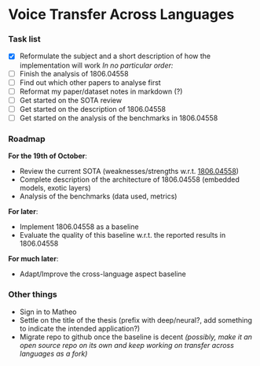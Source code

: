 # Voice Transfer Across Languages

### Task list
- [x] Reformulate the subject and a short description of how the implementation will work
*In no particular order:*
- [ ] Finish the analysis of 1806.04558
- [ ] Find out which other papers to analyse first
- [ ] Reformat my paper/dataset notes in markdown (?)
- [ ] Get started on the SOTA review
- [ ] Get started on the description of 1806.04558 
- [ ] Get started on the analysis of the benchmarks in 1806.04558 

### Roadmap
**For the 19th of October**:
- Review the current SOTA  (weaknesses/strengths w.r.t. [1806.04558](https://arxiv.org/pdf/1806.04558.pdf))
- Complete description of the architecture of 1806.04558 (embedded models, exotic layers)
- Analysis of the benchmarks (data used, metrics)

**For later**:
- Implement 1806.04558 as a baseline
- Evaluate the quality of this baseline w.r.t. the reported results in 1806.04558

**For much later**:
- Adapt/Improve the cross-language aspect baseline

### Other things
- Sign in to Matheo
- Settle on the title of the thesis (prefix with deep/neural?, add something to indicate the intended application?)
- Migrate repo to github once the baseline is decent *(possibly, make it an open source repo on its own and keep working on transfer across languages as a fork)*
